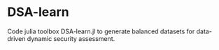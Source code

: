 # DSA-learn
Code julia toolbox DSA-learn.jl to generate balanced datasets for data-driven dynamic security assessment.
